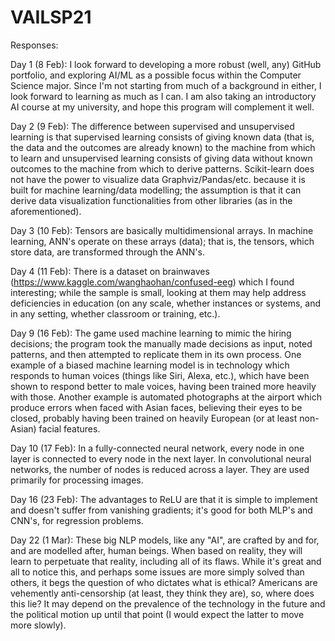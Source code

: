 # VAILSP21

Responses:

Day 1 (8 Feb): I look forward to developing a more robust (well, any) GitHub portfolio, and exploring AI/ML as a possible focus within the Computer Science major. Since I'm not starting from much of a background in either, I look forward to learning as much as I can. I am also taking an introductory AI course at my university, and hope this program will complement it well.

Day 2 (9 Feb): The difference between supervised and unsupervised learning is that supervised learning consists of giving known data (that is, the data and the outcomes are already known) to the machine from which to learn and unsupervised learning consists of giving data without known outcomes to the machine from which to derive patterns. 
Scikit-learn does not have the power to visualize data Graphviz/Pandas/etc. because it is built for machine learning/data modelling; the assumption is that it can derive data visualization functionalities from other libraries (as in the aforementioned). 

Day 3 (10 Feb): Tensors are basically multidimensional arrays. In machine learning, ANN's operate on these arrays (data); that is, the tensors, which store data, are transformed through the ANN's.

Day 4 (11 Feb): There is a dataset on brainwaves (https://www.kaggle.com/wanghaohan/confused-eeg) which I found interesting; while the sample is small, looking at them may help address deficiencies in education (on any scale, whether instances or systems, and in any setting, whether classroom or training, etc.).

Day 9 (16 Feb): The game used machine learning to mimic the hiring decisions; the program took the manually made decisions as input, noted patterns, and then attempted to replicate them in its own process. One example of a biased machine learning model is in technology which responds to human voices (things like Siri, Alexa, etc.), which have been shown to respond better to male voices, having been trained more heavily with those. Another example is automated photographs at the airport which produce errors when faced with Asian faces, believing their eyes to be closed, probably having been trained on heavily European (or at least non-Asian) facial features.

Day 10 (17 Feb): In a fully-connected neural network, every node in one layer is connected to every node in the next layer. In convolutional neural networks, the number of nodes is reduced across a layer. They are used primarily for processing images.

Day 16 (23 Feb): The advantages to ReLU are that it is simple to implement and doesn't suffer from vanishing gradients; it's good for both MLP's and CNN's, for regression problems.

Day 22 (1 Mar): These big NLP models, like any "AI", are crafted by and for, and are modelled after, human beings. When based on reality, they will learn to perpetuate that reality, including all of its flaws. While it's great and all to notice this, and perhaps some issues are more simply solved than others, it begs the question of who dictates what is ethical? Americans are vehemently anti-censorship (at least, they think they are), so, where does this lie? It may depend on the prevalence of the technology in the future and the political motion up until that point (I would expect the latter to move more slowly).
